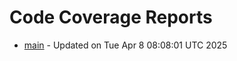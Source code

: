 # Code Coverage Reports
- [main](branches/main/index.html) - Updated on Tue Apr  8 08:08:01 UTC 2025
